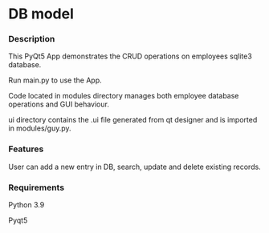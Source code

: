 # DB model

### Description
This PyQt5 App demonstrates the CRUD operations on employees sqlite3 database.

Run main.py to use the App.

Code located in modules directory manages both employee database operations and GUI behaviour.

ui directory contains the .ui file generated from qt designer and is imported in modules/guy.py.

### Features
User can add a new entry in DB, search, update and delete existing records.

### Requirements
Python 3.9

Pyqt5
